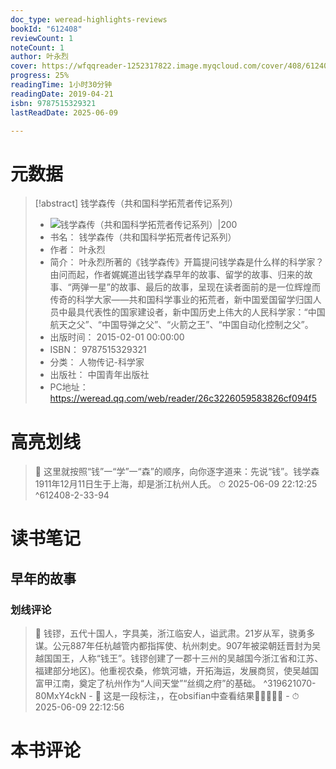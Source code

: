 ```yaml
---
doc_type: weread-highlights-reviews
bookId: "612408"
reviewCount: 1
noteCount: 1
author: 叶永烈
cover: https://wfqqreader-1252317822.image.myqcloud.com/cover/408/612408/t6_612408.jpg
progress: 25%
readingTime: 1小时30分钟
readingDate: 2019-04-21
isbn: 9787515329321
lastReadDate: 2025-06-09

---
```

# 元数据
> [!abstract] 钱学森传（共和国科学拓荒者传记系列）
> - ![ 钱学森传（共和国科学拓荒者传记系列）|200](https://wfqqreader-1252317822.image.myqcloud.com/cover/408/612408/t6_612408.jpg)
> - 书名： 钱学森传（共和国科学拓荒者传记系列）
> - 作者： 叶永烈
> - 简介：     叶永烈所著的《钱学森传》开篇提问钱学森是什么样的科学家？由问而起，作者娓娓道出钱学森早年的故事、留学的故事、归来的故事、“两弹一星”的故事、最后的故事，呈现在读者面前的是一位辉煌而传奇的科学大家——共和国科学事业的拓荒者，新中国爱国留学归国人员中最具代表性的国家建设者，新中国历史上伟大的人民科学家：“中国航天之父”、“中国导弹之父”、“火箭之王”、“中国自动化控制之父”。
> - 出版时间： 2015-02-01 00:00:00
> - ISBN： 9787515329321
> - 分类： 人物传记-科学家
> - 出版社： 中国青年出版社
> - PC地址：https://weread.qq.com/web/reader/26c3226059583826cf094f5

# 高亮划线



> 📌 这里就按照“钱”一“学”一“森”的顺序，向你逐字道来：先说“钱”。钱学森1911年12月11日生于上海，却是浙江杭州人氏。 
> ⏱ 2025-06-09 22:12:25 ^612408-2-33-94

# 读书笔记

## 早年的故事

### 划线评论
> 📌 钱镠，五代十国人，字具美，浙江临安人，谥武肃。21岁从军，骁勇多谋。公元887年任杭越管内都指挥使、杭州刺史。907年被梁朝廷晋封为吴越国国王，人称“钱王”。钱镠创建了一郡十三州的吴越国今浙江省和江苏、福建部分地区)。他重视农桑，修筑河塘，开拓海运，发展商贸，使吴越国富甲江南，奠定了杭州作为“人间天堂”“丝绸之府”的基础。  ^319621070-80MxY4ckN
    - 💭 这是一段标注，，在obsifian中查看结果👿👿👿👿👿
    - ⏱ 2025-06-09 22:12:56
   
# 本书评论

